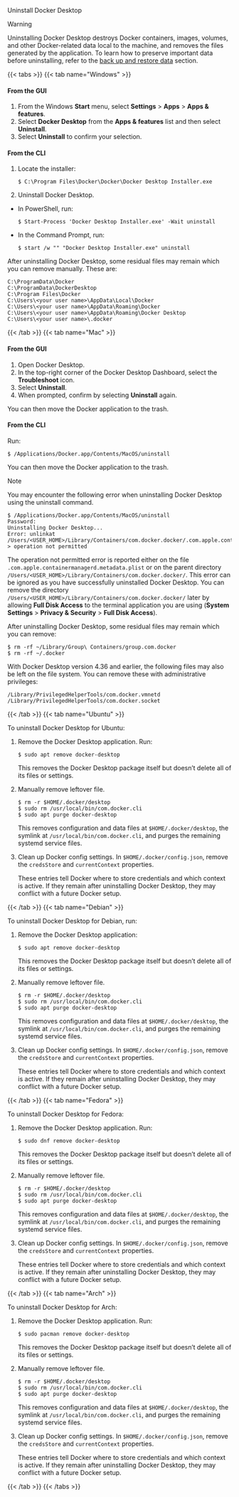 Uninstall Docker Desktop


> [!WARNING]
>
> Uninstalling Docker Desktop destroys Docker containers, images, volumes, and
> other Docker-related data local to the machine, and removes the files generated
> by the application. To learn how to preserve important data before uninstalling, refer to the [back up and restore data](/manuals/desktop/settings-and-maintenance/backup-and-restore.md) section.

{{< tabs >}}
{{< tab name="Windows" >}}

#### From the GUI

1. From the Windows **Start** menu, select **Settings** > **Apps** > **Apps & features**.
2. Select **Docker Desktop** from the **Apps & features** list and then select **Uninstall**.
3. Select **Uninstall** to confirm your selection.

#### From the CLI

1. Locate the installer:
   ```console
   $ C:\Program Files\Docker\Docker\Docker Desktop Installer.exe
   ```
2. Uninstall Docker Desktop. 
 - In PowerShell, run:
    ```console
    $ Start-Process 'Docker Desktop Installer.exe' -Wait uninstall
    ```
 - In the Command Prompt, run:
    ```console
    $ start /w "" "Docker Desktop Installer.exe" uninstall
    ```

After uninstalling Docker Desktop, some residual files may remain which you can remove manually. These are:

```console
C:\ProgramData\Docker
C:\ProgramData\DockerDesktop
C:\Program Files\Docker
C:\Users\<your user name>\AppData\Local\Docker
C:\Users\<your user name>\AppData\Roaming\Docker
C:\Users\<your user name>\AppData\Roaming\Docker Desktop
C:\Users\<your user name>\.docker
```
 
{{< /tab >}}
{{< tab name="Mac" >}}

#### From the GUI

1. Open Docker Desktop. 
2. In the top-right corner of the Docker Desktop Dashboard, select the **Troubleshoot** icon.
3. Select **Uninstall**.
4. When prompted, confirm by selecting **Uninstall** again.

You can then move the Docker application to the trash. 

#### From the CLI

Run:

```console
$ /Applications/Docker.app/Contents/MacOS/uninstall
```

You can then move the Docker application to the trash. 

> [!NOTE]
> You may encounter the following error when uninstalling Docker Desktop using the uninstall command.
>
> ```console
> $ /Applications/Docker.app/Contents/MacOS/uninstall
> Password:
> Uninstalling Docker Desktop...
> Error: unlinkat /Users/<USER_HOME>/Library/Containers/com.docker.docker/.com.apple.containermanagerd.metadata.plist: > operation not permitted
> ```
>
> The operation not permitted error is reported either on the file `.com.apple.containermanagerd.metadata.plist` or on the parent directory `/Users/<USER_HOME>/Library/Containers/com.docker.docker/`. This error can be ignored as you have successfully uninstalled Docker Desktop.
> You can remove the directory `/Users/<USER_HOME>/Library/Containers/com.docker.docker/` later by allowing **Full Disk Access** to the terminal application you are using (**System Settings** > **Privacy & Security** > **Full Disk Access**).

After uninstalling Docker Desktop, some residual files may remain which you can remove:

```console
$ rm -rf ~/Library/Group\ Containers/group.com.docker
$ rm -rf ~/.docker
```

With Docker Desktop version 4.36 and earlier, the following files may also be left on the file system. You can remove these with administrative privileges:

```console
/Library/PrivilegedHelperTools/com.docker.vmnetd
/Library/PrivilegedHelperTools/com.docker.socket
```

{{< /tab >}}
{{< tab name="Ubuntu" >}}

To uninstall Docker Desktop for Ubuntu:

1. Remove the Docker Desktop application. Run:

   ```console
   $ sudo apt remove docker-desktop
   ```

   This removes the Docker Desktop package itself but doesn’t delete all of its files or settings.

2. Manually remove leftover file.

   ```console
   $ rm -r $HOME/.docker/desktop
   $ sudo rm /usr/local/bin/com.docker.cli
   $ sudo apt purge docker-desktop
   ```

   This removes configuration and data files at `$HOME/.docker/desktop`, the symlink at `/usr/local/bin/com.docker.cli`, and purges the remaining systemd service files.

3. Clean up Docker config settings. In `$HOME/.docker/config.json`, remove the `credsStore` and `currentContext` properties.

   These entries tell Docker where to store credentials and which context is active. If they remain after uninstalling Docker Desktop, they may conflict with a future Docker setup.

{{< /tab >}}
{{< tab name="Debian" >}}

To uninstall Docker Desktop for Debian, run:

1. Remove the Docker Desktop application:

   ```console
   $ sudo apt remove docker-desktop
   ```

   This removes the Docker Desktop package itself but doesn’t delete all of its files or settings.

2. Manually remove leftover file.

   ```console
   $ rm -r $HOME/.docker/desktop
   $ sudo rm /usr/local/bin/com.docker.cli
   $ sudo apt purge docker-desktop
   ```

   This removes configuration and data files at `$HOME/.docker/desktop`, the symlink at `/usr/local/bin/com.docker.cli`, and purges the remaining systemd service files.

3. Clean up Docker config settings. In `$HOME/.docker/config.json`, remove the `credsStore` and `currentContext` properties.

   These entries tell Docker where to store credentials and which context is active. If they remain after uninstalling Docker Desktop, they may conflict with a future Docker setup.

{{< /tab >}}
{{< tab name="Fedora" >}}

To uninstall Docker Desktop for Fedora:

1. Remove the Docker Desktop application. Run:

   ```console
   $ sudo dnf remove docker-desktop
   ```

   This removes the Docker Desktop package itself but doesn’t delete all of its files or settings.

2. Manually remove leftover file.

   ```console
   $ rm -r $HOME/.docker/desktop
   $ sudo rm /usr/local/bin/com.docker.cli
   $ sudo apt purge docker-desktop
   ```

   This removes configuration and data files at `$HOME/.docker/desktop`, the symlink at `/usr/local/bin/com.docker.cli`, and purges the remaining systemd service files.

3. Clean up Docker config settings. In `$HOME/.docker/config.json`, remove the `credsStore` and `currentContext` properties.

   These entries tell Docker where to store credentials and which context is active. If they remain after uninstalling Docker Desktop, they may conflict with a future Docker setup.

{{< /tab >}}
{{< tab name="Arch" >}}

To uninstall Docker Desktop for Arch:

1. Remove the Docker Desktop application. Run:

   ```console
   $ sudo pacman remove docker-desktop
   ```

   This removes the Docker Desktop package itself but doesn’t delete all of its files or settings.

2. Manually remove leftover file.

   ```console
   $ rm -r $HOME/.docker/desktop
   $ sudo rm /usr/local/bin/com.docker.cli
   $ sudo apt purge docker-desktop
   ```

   This removes configuration and data files at `$HOME/.docker/desktop`, the symlink at `/usr/local/bin/com.docker.cli`, and purges the remaining systemd service files.

3. Clean up Docker config settings. In `$HOME/.docker/config.json`, remove the `credsStore` and `currentContext` properties.

   These entries tell Docker where to store credentials and which context is active. If they remain after uninstalling Docker Desktop, they may conflict with a future Docker setup.

{{< /tab >}}
{{< /tabs >}}


